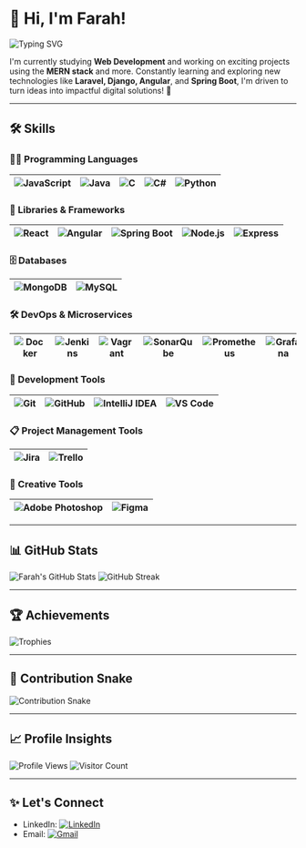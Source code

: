 # 👋 Hi, I'm Farah! 

![Typing SVG](https://readme-typing-svg.herokuapp.com?font=Fira+Code&size=22&pause=1000&color=F70000&center=true&vCenter=true&width=450&lines=I'm+a+Web+Developer+Student)

I'm currently studying **Web Development** and working on exciting projects using the **MERN stack** and more. Constantly learning and exploring new technologies like **Laravel, Django, Angular**, and **Spring Boot**, I'm driven to turn ideas into impactful digital solutions! 🚀

---

## 🛠️ Skills

### 👨‍💻 Programming Languages
| ![JavaScript](https://img.shields.io/badge/-JavaScript-F7DF1E?style=flat&logo=javascript&logoColor=black) | ![Java](https://img.shields.io/badge/-Java-007396?style=flat&logo=java&logoColor=white) | ![C](https://img.shields.io/badge/-C-A8B400?style=flat&logo=c&logoColor=black) | ![C#](https://img.shields.io/badge/-C%23-239120?style=flat&logo=csharp&logoColor=white) | ![Python](https://img.shields.io/badge/-Python-3776AB?style=flat&logo=python&logoColor=white) |
|---|---|---|---|---|

### 🚀 Libraries & Frameworks
| ![React](https://img.shields.io/badge/-React-61DAFB?style=flat&logo=react&logoColor=black) | ![Angular](https://img.shields.io/badge/-Angular-E23237?style=flat&logo=angular&logoColor=white) | ![Spring Boot](https://img.shields.io/badge/-Spring%20Boot-6DB33F?style=flat&logo=spring&logoColor=white) | ![Node.js](https://img.shields.io/badge/-Node.js-8CC84B?style=flat&logo=node.js&logoColor=white) | ![Express](https://img.shields.io/badge/-Express.js-404D59?style=flat&logo=express&logoColor=white) |
|---|---|---|---|---|

### 🗄️ Databases
| ![MongoDB](https://img.shields.io/badge/-MongoDB-47A248?style=flat&logo=mongodb&logoColor=white) | ![MySQL](https://img.shields.io/badge/-MySQL-4479A1?style=flat&logo=mysql&logoColor=white) |
|---|---|

### 🛠️ DevOps & Microservices
| ![Docker](https://img.shields.io/badge/-Docker-2496ED?style=flat&logo=docker&logoColor=white) | ![Jenkins](https://img.shields.io/badge/-Jenkins-D24939?style=flat&logo=jenkins&logoColor=white) | ![Vagrant](https://img.shields.io/badge/-Vagrant-1563FF?style=flat&logo=vagrant&logoColor=white) | ![SonarQube](https://img.shields.io/badge/-SonarQube-4E9BCD?style=flat&logo=sonarqube&logoColor=white) | ![Prometheus](https://img.shields.io/badge/-Prometheus-E6522C?style=flat&logo=prometheus&logoColor=white) | ![Grafana](https://img.shields.io/badge/-Grafana-F46800?style=flat&logo=grafana&logoColor=white) |
|---|---|---|---|---|---|

### 🧰 Development Tools
| ![Git](https://img.shields.io/badge/-Git-F05032?style=flat&logo=git&logoColor=white) | ![GitHub](https://img.shields.io/badge/-GitHub-181717?style=flat&logo=github&logoColor=white) | ![IntelliJ IDEA](https://img.shields.io/badge/-IntelliJ%20IDEA-000000?style=flat&logo=intellijidea&logoColor=white) | ![VS Code](https://img.shields.io/badge/-Visual%20Studio%20Code-007ACC?style=flat&logo=visualstudiocode&logoColor=white) |
|---|---|---|---|

### 📋 Project Management Tools
| ![Jira](https://img.shields.io/badge/-Jira-0052CC?style=flat&logo=jira&logoColor=white) | ![Trello](https://img.shields.io/badge/-Trello-0052CC?style=flat&logo=trello&logoColor=white) |
|---|---|

### 🎨 Creative Tools
| ![Adobe Photoshop](https://img.shields.io/badge/-Adobe%20Photoshop-31A8FF?style=flat&logo=adobephotoshop&logoColor=white) | ![Figma](https://img.shields.io/badge/-Figma-F24E1E?style=flat&logo=figma&logoColor=white) |
|---|---|

---

## 📊 GitHub Stats

![Farah's GitHub Stats](https://github-readme-stats.vercel.app/api?username=farahzekri&show_icons=true&theme=vue-dark&count_private=true&hide_border=true&width=400)
![GitHub Streak](https://github-readme-streak-stats.herokuapp.com/?user=farahzekri&theme=vue-dark&hide_border=true&width=400)

---

## 🏆 Achievements

![Trophies](https://github-profile-trophy.vercel.app/?username=farahzekri&theme=algolia&no-frame=true&column=4&width=500)

---

## 🐍 Contribution Snake

![Contribution Snake](https://github.com/farahzekri/blob/output/github-contribution-grid-snake.svg)

---

## 📈 Profile Insights

![Profile Views](https://komarev.com/ghpvc/?username=farahzekri&color=brightgreen)
![Visitor Count](https://visitor-badge.glitch.me/badge?page_id=farahzekri.visitor-badge)

---

## ✨ Let's Connect

- LinkedIn: [![LinkedIn](https://img.shields.io/badge/-LinkedIn-blue?style=flat&logo=LinkedIn&logoColor=white)](https://www.linkedin.com/in/zekri-farah-432891208/)
- Email: [![Gmail](https://img.shields.io/badge/Gmail-D14836?style=flat&logo=gmail&logoColor=white)](mailto:farah.zekri@esprit.tn)
